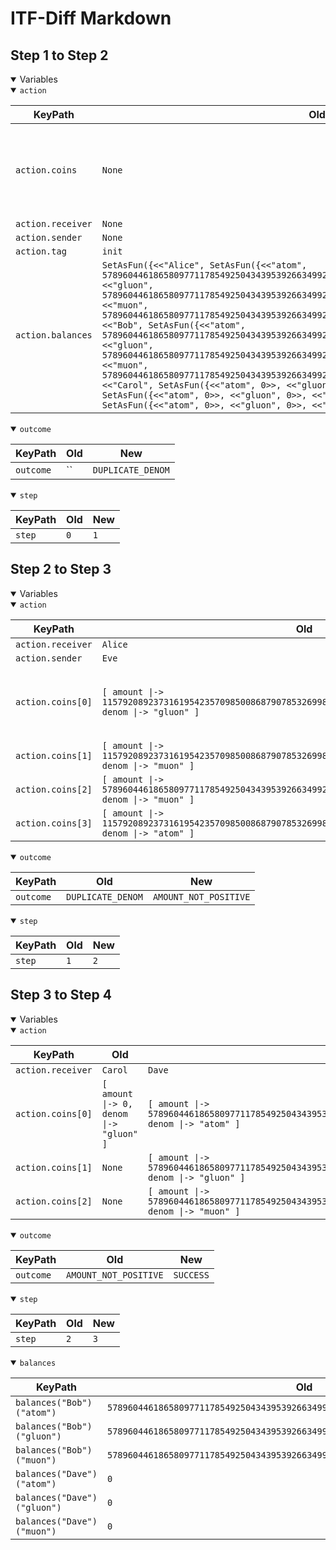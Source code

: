 # ITF-Diff Markdown

## Step 1 to Step 2

<details open>

<summary>Variables</summary>

<details open>

<summary><code>action</code></summary>


|KeyPath|Old|New|
|-|-|-|
|`action.coins`|`None`|`<<[ amount \|-> 115792089237316195423570985008687907853269984665640564039457584007913129639934, denom \|-> "gluon" ], [ amount \|-> 115792089237316195423570985008687907853269984665640564039457584007913129639933, denom \|-> "muon" ], [ amount \|-> 57896044618658097711785492504343953926634992332820282019728792003956564819969, denom \|-> "muon" ], [ amount \|-> 115792089237316195423570985008687907853269984665640564039457584007913129639934, denom \|-> "atom" ]>>`|
|`action.receiver`|`None`|`"Alice"`|
|`action.sender`|`None`|`"Eve"`|
|`action.tag`|`init`|`send`|
|`action.balances`|`SetAsFun({<<"Alice", SetAsFun({<<"atom", 57896044618658097711785492504343953926634992332820282019728792003956564819967>>, <<"gluon", 57896044618658097711785492504343953926634992332820282019728792003956564819967>>, <<"muon", 57896044618658097711785492504343953926634992332820282019728792003956564819967>>})>>, <<"Bob", SetAsFun({<<"atom", 57896044618658097711785492504343953926634992332820282019728792003956564819967>>, <<"gluon", 57896044618658097711785492504343953926634992332820282019728792003956564819967>>, <<"muon", 57896044618658097711785492504343953926634992332820282019728792003956564819967>>})>>, <<"Carol", SetAsFun({<<"atom", 0>>, <<"gluon", 0>>, <<"muon", 0>>})>>, <<"Dave", SetAsFun({<<"atom", 0>>, <<"gluon", 0>>, <<"muon", 0>>})>>, <<"Eve", SetAsFun({<<"atom", 0>>, <<"gluon", 0>>, <<"muon", 0>>})>>})`|`None`|

</details>
<details open>

<summary><code>outcome</code></summary>


|KeyPath|Old|New|
|-|-|-|
|`outcome`|``|`DUPLICATE_DENOM`|

</details>
<details open>

<summary><code>step</code></summary>


|KeyPath|Old|New|
|-|-|-|
|`step`|`0`|`1`|

</details>

</details>

## Step 2 to Step 3

<details open>

<summary>Variables</summary>

<details open>

<summary><code>action</code></summary>


|KeyPath|Old|New|
|-|-|-|
|`action.receiver`|`Alice`|`Carol`|
|`action.sender`|`Eve`|`Bob`|
|`action.coins[0]`|`[ amount \|-> 115792089237316195423570985008687907853269984665640564039457584007913129639934, denom \|-> "gluon" ]`|`[ amount \|-> 0, denom \|-> "gluon" ]`|
|`action.coins[1]`|`[ amount \|-> 115792089237316195423570985008687907853269984665640564039457584007913129639933, denom \|-> "muon" ]`|`None`|
|`action.coins[2]`|`[ amount \|-> 57896044618658097711785492504343953926634992332820282019728792003956564819969, denom \|-> "muon" ]`|`None`|
|`action.coins[3]`|`[ amount \|-> 115792089237316195423570985008687907853269984665640564039457584007913129639934, denom \|-> "atom" ]`|`None`|

</details>
<details open>

<summary><code>outcome</code></summary>


|KeyPath|Old|New|
|-|-|-|
|`outcome`|`DUPLICATE_DENOM`|`AMOUNT_NOT_POSITIVE`|

</details>
<details open>

<summary><code>step</code></summary>


|KeyPath|Old|New|
|-|-|-|
|`step`|`1`|`2`|

</details>

</details>

## Step 3 to Step 4

<details open>

<summary>Variables</summary>

<details open>

<summary><code>action</code></summary>


|KeyPath|Old|New|
|-|-|-|
|`action.receiver`|`Carol`|`Dave`|
|`action.coins[0]`|`[ amount \|-> 0, denom \|-> "gluon" ]`|`[ amount \|-> 57896044618658097711785492504343953926634992332820282019728792003956564819967, denom \|-> "atom" ]`|
|`action.coins[1]`|`None`|`[ amount \|-> 57896044618658097711785492504343953926634992332820282019728792003956564819967, denom \|-> "gluon" ]`|
|`action.coins[2]`|`None`|`[ amount \|-> 57896044618658097711785492504343953926634992332820282019728792003956564819967, denom \|-> "muon" ]`|

</details>
<details open>

<summary><code>outcome</code></summary>


|KeyPath|Old|New|
|-|-|-|
|`outcome`|`AMOUNT_NOT_POSITIVE`|`SUCCESS`|

</details>
<details open>

<summary><code>step</code></summary>


|KeyPath|Old|New|
|-|-|-|
|`step`|`2`|`3`|

</details>
<details open>

<summary><code>balances</code></summary>


|KeyPath|Old|New|
|-|-|-|
|`balances("Bob")("atom")`|`57896044618658097711785492504343953926634992332820282019728792003956564819967`|`0`|
|`balances("Bob")("gluon")`|`57896044618658097711785492504343953926634992332820282019728792003956564819967`|`0`|
|`balances("Bob")("muon")`|`57896044618658097711785492504343953926634992332820282019728792003956564819967`|`0`|
|`balances("Dave")("atom")`|`0`|`57896044618658097711785492504343953926634992332820282019728792003956564819967`|
|`balances("Dave")("gluon")`|`0`|`57896044618658097711785492504343953926634992332820282019728792003956564819967`|
|`balances("Dave")("muon")`|`0`|`57896044618658097711785492504343953926634992332820282019728792003956564819967`|

</details>

</details>

